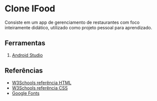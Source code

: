 # Clone IFood
Consiste em um app de gerenciamento de restaurantes com foco inteiramente didático, utilizado como projeto pessoal para aprendizado.

## Ferramentas

1. [Android Studio](https://developer.android.com/studio/)

## Referências

- [W3Schools referência HTML](https://www.w3schools.com/tags/default.asp)
- [W3Schools referência CSS](https://www.w3schools.com/cssref/default.asp)
- [Google Fonts](https://fonts.google.com/)
